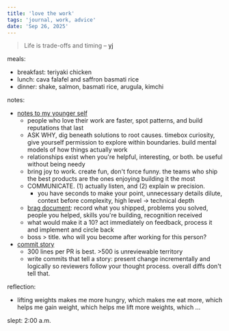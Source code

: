```yaml
---
title: 'love the work'
tags: 'journal, work, advice'
date: 'Sep 26, 2025'
---
```


> Life is trade-offs and timing – [yj](https://www.linkedin.com/feed/update/urn:li:activity:7377358604460347392/)

meals:

- breakfast: teriyaki chicken
- lunch: cava falafel and saffron basmati rice
- dinner: shake, salmon, basmati rice, arugula, kimchi

notes:

- [notes to my younger self](https://yewjin.substack.com/p/note-to-my-younger-self)
    - people who love their work are faster, spot patterns, and build reputations that last
    - ASK WHY, dig beneath solutions to root causes. timebox curiosity, give yourself permission to explore within boundaries. build mental models of how things actually work
    - relationships exist when you're helpful, interesting, or both. be useful without being needy
    - bring joy to work. create fun, don't force funny. the teams who ship the best products are the ones enjoying building it the most
    - COMMUNICATE. (1) actually listen, and (2) explain w precision. 
      - you have seconds to make your point, unnecessary details dilute, context before complexity, high level -> technical depth
    - [brag document](https://jvns.ca/blog/brag-documents/): record what you shipped, problems you solved, people you helped, skills you're building, recognition received
    - what would make it a 10? act immediately on feedback, process it and implement and circle back
    - boss > title. who will you become after working for this person?
- [commit story](https://meks.quest/blogs/the-theatre-of-pull-requests-and-code-review)
  - 300 lines per PR is best. >500 is unreviewable territory
  - write commits that tell a story: present change incrementally and logically so reviewers follow your thought process. overall diffs don't tell that.


reflection:

- lifting weights makes me more hungry, which makes me eat more, which helps me gain weight, which helps me lift more weights, which ...

slept: 2:00 a.m.
